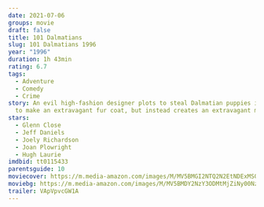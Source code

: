```yaml
---
date: 2021-07-06
groups: movie
draft: false
title: 101 Dalmatians
slug: 101 Dalmatians 1996
year: "1996"
duration: 1h 43min
rating: 6.7
tags:
  - Adventure
  - Comedy
  - Crime
story: An evil high-fashion designer plots to steal Dalmatian puppies in order
  to make an extravagant fur coat, but instead creates an extravagant mess.
stars:
  - Glenn Close
  - Jeff Daniels
  - Joely Richardson
  - Joan Plowright
  - Hugh Laurie
imdbid: tt0115433
parentsguide: 10
moviecover: https://m.media-amazon.com/images/M/MV5BMGI2NTQ2N2EtNDExMS00OWM2LTkzZWItZGUzY2M2MDFjODk0XkEyXkFqcGdeQXVyMTQxNzMzNDI@._V1_FMjpg_UX1013_.jpg
moviebg: https://m.media-amazon.com/images/M/MV5BMDY2NzY3ODMtMjZiNy00NzM4LWIxMTYtMjc4ZGRkNjY3NmI3XkEyXkFqcGdeQXVyOTc5MDI5NjE@._V1_FMjpg_UX1280_.jpg
trailer: VApVpvcGW1A
---
```

